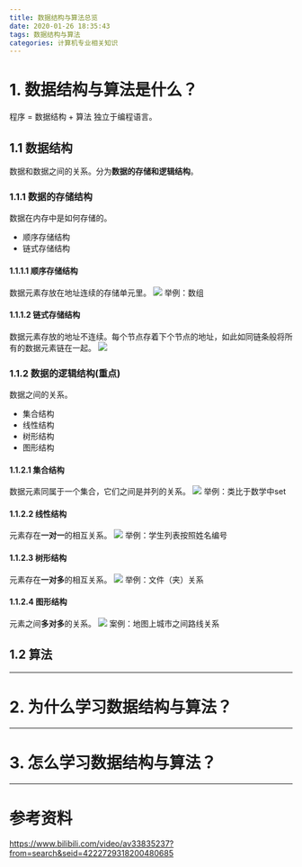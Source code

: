```yaml
---
title: 数据结构与算法总览
date: 2020-01-26 18:35:43
tags: 数据结构与算法
categories: 计算机专业相关知识
---
```


# 1. 数据结构与算法是什么？
程序 = 数据结构 + 算法
独立于编程语言。

## 1.1 数据结构
数据和数据之间的关系。分为**数据的存储和逻辑结构**。

### 1.1.1 数据的存储结构
数据在内存中是如何存储的。
- 顺序存储结构
- 链式存储结构

#### 1.1.1.1 顺序存储结构
  数据元素存放在地址连续的存储单元里。
  ![](/images/数据结构-顺序.png)
  举例：数组

#### 1.1.1.2 链式存储结构
  数据元素存放的地址不连续。每个节点存着下个节点的地址，如此如同链条般将所有的数据元素链在一起。
  ![](/images/数据结构-链式.png)

### 1.1.2 数据的逻辑结构(重点)
数据之间的关系。
- 集合结构
- 线性结构
- 树形结构
- 图形结构

#### 1.1.2.1 集合结构
  数据元素同属于一个集合，它们之间是并列的关系。
  ![](/images/数据结构-集合.png)
  举例：类比于数学中set

#### 1.1.2.2 线性结构
  元素存在**一对一**的相互关系。
  ![](/images/数据结构-线性.png)
  举例：学生列表按照姓名编号

#### 1.1.2.3 树形结构
  元素存在**一对多**的相互关系。
  ![](/images/数据结构-树.png)
  举例：文件（夹）关系

#### 1.1.2.4 图形结构
  元素之间**多对多**的关系。
  ![](/images/数据结构-图.png)
  案例：地图上城市之间路线关系


## 1.2 算法


---
# 2. 为什么学习数据结构与算法？


---
# 3. 怎么学习数据结构与算法？



---
# 参考资料
https://www.bilibili.com/video/av33835237?from=search&seid=4222729318200480685
